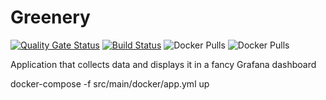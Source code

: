 # Greenery
[![Quality Gate Status](https://sonarcloud.io/api/project_badges/measure?project=c2v4_greenery&metric=alert_status)](https://sonarcloud.io/dashboard?id=c2v4_greenery)
[![Build Status](https://travis-ci.org/c2v4/greenery.svg?branch=master)](https://travis-ci.org/c2v4/greenery)
![Docker Pulls](https://img.shields.io/docker/pulls/c2v4/greenery.svg?label=greenery%20pulls)
![Docker Pulls](https://img.shields.io/docker/pulls/c2v4/greenery-raspberry.svg?label=greenery-raspberry%20pulls)

Application that collects data and displays it in a fancy Grafana dashboard


docker-compose -f src/main/docker/app.yml up
